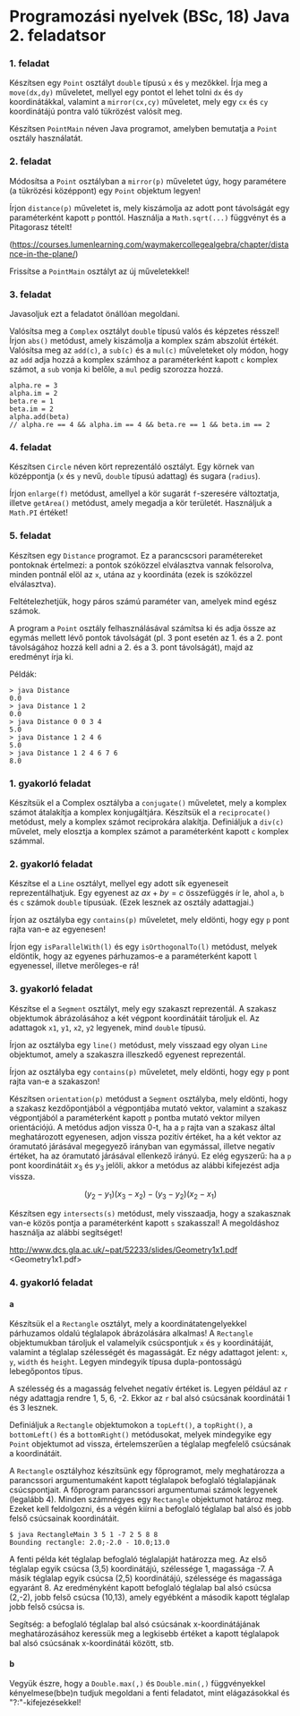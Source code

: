 # Programozási nyelvek (BSc, 18) Java 2. feladatsor



### 1. feladat

Készítsen egy `Point` osztályt `double` típusú `x` és `y` mezőkkel.
Írja meg a `move(dx,dy)` műveletet, mellyel egy pontot el lehet tolni `dx`
és `dy` koordinátákkal, valamint a `mirror(cx,cy)` műveletet, mely egy
`cx` és `cy` koordinátájú pontra való tükrözést valósít meg.

Készítsen `PointMain` néven Java programot, amelyben bemutatja a
`Point` osztály használatát.

### 2. feladat

Módosítsa a `Point` osztályban a `mirror(p)` műveletet úgy, hogy paramétere
(a tükrözési középpont) egy `Point` objektum legyen!

Írjon `distance(p)` műveletet is, mely kiszámolja az adott pont távolságát
egy paraméterként kapott `p` ponttól. Használja a `Math.sqrt(...)`
függvényt és a Pitagorasz tételt! 

(https://courses.lumenlearning.com/waymakercollegealgebra/chapter/distance-in-the-plane/)

Frissítse a `PointMain` osztályt az új műveletekkel!

### 3. feladat

Javasoljuk ezt a feladatot önállóan megoldani.

Valósítsa meg a `Complex` osztályt `double` típusú valós és képzetes
résszel! Írjon `abs()` metódust, amely kiszámolja a komplex szám abszolút
értékét. Valósítsa meg az `add(c)`, a `sub(c)` és a `mul(c)` műveleteket
oly módon, hogy az `add` adja hozzá a komplex számhoz a paraméterként
kapott `c` komplex számot, a `sub` vonja ki belőle, a `mul` pedig
szorozza hozzá.

~~~{.java}
alpha.re = 3
alpha.im = 2
beta.re = 1
beta.im = 2
alpha.add(beta)
// alpha.re == 4 && alpha.im == 4 && beta.re == 1 && beta.im == 2
~~~

### 4. feladat

Készítsen `Circle` néven kört reprezentáló osztályt. Egy körnek van
középpontja (`x` és `y` nevű, `double` típusú adattag) és sugara (`radius`).

Írjon `enlarge(f)` metódust, amellyel a kör sugarát `f`-szeresére
változtatja, illetve `getArea()`  metódust, amely megadja a kör
területét. Használjuk a `Math.PI` értéket!

### 5. feladat

Készítsen egy `Distance` programot. Ez a parancscsori paramétereket
pontoknak értelmezi: a pontok szóközzel elválasztva vannak felsorolva,
minden pontnál elöl az `x`, utána az `y` koordináta (ezek is szóközzel
elválasztva).

Feltételezhetjük, hogy páros számú paraméter van, amelyek mind egész számok.

A program a `Point` osztály felhasználásával számítsa ki és adja össze az
egymás mellett lévő pontok távolságát (pl. 3 pont esetén az 1. és a 2.
pont távolságához hozzá kell adni a 2. és a 3. pont távolságát), majd
az eredményt írja ki.

Példák:

~~~
> java Distance
0.0
> java Distance 1 2
0.0
> java Distance 0 0 3 4
5.0
> java Distance 1 2 4 6
5.0
> java Distance 1 2 4 6 7 6
8.0
~~~

### 1. gyakorló feladat

Készítsük el a Complex osztályba a `conjugate()` műveletet, mely a
komplex számot átalakítja a komplex konjugáltjára. Készítsük el a
`reciprocate()` metódust, mely a komplex számot reciprokára alakítja.
Definiáljuk a `div(c)` művelet, mely elosztja a komplex számot a
paraméterként kapott `c` komplex számmal.

### 2. gyakorló feladat

Készítse el a `Line` osztályt, mellyel egy adott sík egyeneseit
reprezentálhatjuk. Egy egyenest az $ax + by = c$ összefüggés ír
le, ahol `a`, `b` és `c` számok `double` típusúak. (Ezek lesznek
az osztály adattagjai.)

Írjon az osztályba egy `contains(p)` műveletet, mely eldönti,
hogy egy `p` pont rajta van-e az egyenesen!

Írjon egy `isParallelWith(l)` és egy `isOrthogonalTo(l)` metódust,
melyek eldöntik, hogy az egyenes párhuzamos-e a paraméterként kapott
`l` egyenessel, illetve merőleges-e rá!

### 3. gyakorló feladat

Készítse el a `Segment` osztályt, mely egy szakaszt reprezentál.
A szakasz objektumok ábrázolásához a két végpont koordinátáit tároljuk
el. Az adattagok `x1`, `y1`, `x2`, `y2` legyenek, mind `double`
típusú.

Írjon az osztályba egy `line()` metódust, mely visszaad egy olyan
`Line` objektumot, amely a szakaszra illeszkedő egyenest reprezentál.

Írjon az osztályba egy `contains(p)` műveletet, mely eldönti,
hogy egy `p` pont rajta van-e a szakaszon!

Készítsen `orientation(p)` metódust a `Segment` osztályba, mely
eldönti, hogy a szakasz kezdőpontjából a végpontjába mutató vektor,
valamint a szakasz végpontjából a paraméterként kapott `p` pontba
mutató vektor milyen orientációjú. A metódus adjon vissza 0-t, ha
a `p` rajta van a szakasz által meghatározott egyenesen, adjon vissza
pozitív értéket, ha a két vektor az óramutató járásával megegyező irányban
van egymással, illetve negatív értéket, ha az óramutató járásával
ellenkező irányú. Ez elég egyszerű: ha a `p` pont koordinátáit $x_3$ és
$y_3$ jelöli, akkor a metódus az alábbi kifejezést adja vissza.

$$(y_2 - y_1)(x_3 - x_2) - (y_3 - y_2)(x_2 - x_1)$$

Készítsen egy `intersects(s)` metódust, mely visszaadja, hogy a
szakasznak van-e közös pontja a paraméterként kapott `s` szakasszal!
A megoldáshoz használja az alábbi segítséget!

<http://www.dcs.gla.ac.uk/~pat/52233/slides/Geometry1x1.pdf>  
<Geometry1x1.pdf>

### 4. gyakorló feladat

#### a

Készítsük el a `Rectangle` osztályt, mely a koordinátatengelyekkel párhuzamos oldalú téglalapok
ábrázolására alkalmas! A `Rectangle` objektumukban tároljuk el valamelyik csúcspontjuk `x` és
`y` koordinátáját, valamint a téglalap szélességét és magasságát. Ez négy adattagot jelent:
`x`, `y`, `width` és `height`. Legyen mindegyik típusa dupla-pontosságú lebegőpontos típus.

A szélesség és a magasság felvehet negatív értéket is. Legyen például az `r` négy adattagja
rendre 1, 5, 6, -2. Ekkor az `r` bal alsó csúcsának koordinátái 1 és 3 lesznek.

Definiáljuk a `Rectangle` objektumokon a `topLeft()`, a `topRight()`, a `bottomLeft()` és a
`bottomRight()` metódusokat, melyek mindegyike egy `Point` objektumot ad vissza, értelemszerűen
a téglalap megfelelő csúcsának a koordinátáit.

A `Rectangle` osztályhoz készítsünk egy főprogramot, mely meghatározza a parancssori argumentumaként
kapott téglalapok befoglaló téglalapjának csúcspontjait. A főprogram parancssori argumentumai számok
legyenek (legalább 4). Minden számnégyes egy `Rectangle` objektumot határoz meg. Ezeket kell
feldolgozni, és a végén kiírni a befoglaló téglalap bal alsó és jobb felső csúcsainak koordinátáit.

~~~
$ java RectangleMain 3 5 1 -7 2 5 8 8
Bounding rectangle: 2.0;-2.0 - 10.0;13.0
~~~

A fenti példa két téglalap befoglaló téglalapját határozza meg. Az első téglalap egyik csúcsa (3,5)
koordinátájú, szélessége 1, magassága -7. A másik téglalap egyik csúcsa (2,5) koordinátájú, szélessége
és magassága egyaránt 8. Az eredményként kapott befoglaló téglalap bal alsó csúcsa (2,-2), jobb felső
csúcsa (10,13), amely egyébként a második kapott téglalap jobb felső csúcsa is.

Segítség: a befoglaló téglalap bal alsó csúcsának x-koordinátájának meghatározásához keressük meg a
legkisebb értéket a kapott téglalapok bal alsó csúcsának x-koordinátái között, stb.

#### b

Vegyük észre, hogy a `Double.max(,)` és `Double.min(,)` függvényekkel kényelmese(bbe)n tudjuk megoldani
a fenti feladatot, mint elágazásokkal és "?:"-kifejezésekkel!



